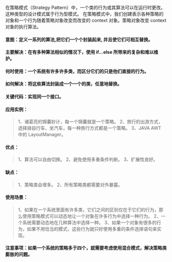 在策略模式（Strategy Pattern）中，一个类的行为或其算法可以在运行时更改。这种类型的设计模式属于行为型模式。
在策略模式中，我们创建表示各种策略的对象和一个行为随着策略对象改变而改变的 context 对象。策略对象改变 context 对象的执行算法。

#### 意图：定义一系列的算法,把它们一个个封装起来, 并且使它们可相互替换。
#### 主要解决：在有多种算法相似的情况下，使用 if...else 所带来的复杂和难以维护。
#### 何时使用：一个系统有许多许多类，而区分它们的只是他们直接的行为。
#### 如何解决：将这些算法封装成一个一个的类，任意地替换。
#### 关键代码：实现同一个接口。
#### 应用实例：
> 1、诸葛亮的锦囊妙计，每一个锦囊就是一个策略。
> 2、旅行的出游方式，选择骑自行车、坐汽车，每一种旅行方式都是一个策略。
> 3、JAVA AWT 中的 LayoutManager。
#### 优点： 
> 1、算法可以自由切换。
> 2、避免使用多重条件判断。
> 3、扩展性良好。
#### 缺点： 
> 1、策略类会增多。
> 2、所有策略类都需要对外暴露。
#### 使用场景： 
> 1、如果在一个系统里面有许多类，它们之间的区别仅在于它们的行为，那么使用策略模式可以动态地让一个对象在许多行为中选择一种行为。
> 2、一个系统需要动态地在几种算法中选择一种。 3、如果一个对象有很多的行为，如果不用恰当的模式，这些行为就只好使用多重的条件选择语句来实现。
#### 注意事项：如果一个系统的策略多于四个，就需要考虑使用混合模式，解决策略类膨胀的问题。